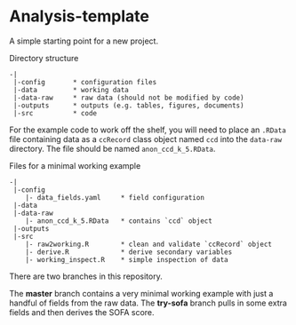 # Analysis-template

A simple starting point for a new project.

Directory structure

    -|
     |-config       * configuration files
     |-data         * working data
     |-data-raw     * raw data (should not be modified by code)
     |-outputs      * outputs (e.g. tables, figures, documents)
     |-src          * code


For the example code to work off the shelf, you will need to place an `.RData` file containing data as a `ccRecord` class object named `ccd` into the `data-raw` directory. The file should be named `anon_ccd_k_5.RData`.

Files for a minimal working example

    -|
     |-config       
        |- data_fields.yaml     * field configuration
     |-data         
     |-data-raw     
        |- anon_ccd_k_5.RData   * contains `ccd` object
     |-outputs      
     |-src          
        |- raw2working.R        * clean and validate `ccRecord` object
        |- derive.R             * derive secondary variables
        |- working_inspect.R    * simple inspection of data

There are two branches in this repository.

The **master** branch contains a very minimal working example with just a handful of fields from the raw data. The **try-sofa** branch pulls in some extra fields and then derives the SOFA score.

